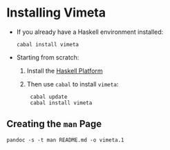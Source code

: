 # Installing Vimeta

  * If you already have a Haskell environment installed:

        cabal install vimeta

  * Starting from scratch:

    1. Install the [Haskell Platform](https://www.haskell.org/platform/)

    2. Then use `cabal` to install `vimeta`:

            cabal update
            cabal install vimeta

## Creating the `man` Page

    pandoc -s -t man README.md -o vimeta.1

